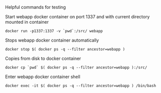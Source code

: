 Helpful commands for testing

Start webapp docker container on port 1337 and with current directory mounted in container
```
docker run -p1337:1337 -v `pwd`:/src/ webapp
```

Stops webapp docker container automatically
```
docker stop $( docker ps -q --filter ancestor=webapp )
```

Copies <file> from disk to docker container
```
docker cp `pwd` $( docker ps -q --filter ancestor=webapp ):/src/
```

Enter webapp docker container shell
```
docker exec -it $( docker ps -q --filter ancestor=webapp ) /bin/bash
```
